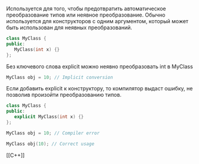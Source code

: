 Используется для того, чтобы предотвратить автоматическое преобразование типов или неявное преобразование. Обычно используется для конструкторов с одним аргументом, который может быть использован для неявных преобразований.
```cpp
class MyClass {
public:
   MyClass(int x) {}
};
```
Без ключевого слова explicit можно неявно преобразовать int в MyClass
```cpp
MyClass obj = 10; // Implicit conversion
```
Если добавить explicit к конструктору, то компилятор выдаст ошибку, не позволив произойти преобразованию типов.
```cpp
class MyClass {
public:
   explicit MyClass(int x) {}
};
```
```cpp
MyClass obj = 10; // Compiler error
```
```cpp
MyClass obj(10); // Correct usage
```

[[C++]]